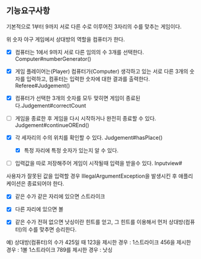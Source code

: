 
## 기능요구사항 
기본적으로 1부터 9까지 서로 다른 수로 이루어진 3자리의 수를 맞추는 게임이다.

위 숫자 야구 게임에서 상대방의 역할을 컴퓨터가 한다. 
- [X] 컴퓨터는 1에서 9까지 서로 다른 임의의 수 3개를 선택한다. Computer#numberGenerator()
- [X] 게임 플레이어는(Player) 컴퓨터가(Computer) 생각하고 있는 서로 다른 3개의 숫자를 입력하고, 
   컴퓨터는 입력한 숫자에 대한 결과를 출력한다. Referee#Judgement()
- [X] 컴퓨터가 선택한 3개의 숫자를 모두 맞히면 게임이 종료된다.Judgement#correctCount
- [ ] 게임을 종료한 후 게임을 다시 시작하거나 완전히 종료할 수 있다. Judgement#continueOREnd()
- [X] 각 세자리의 수의 위치를 확인할 수 있다.  Judgement#hasPlace()
  - [X] 특정 자리에 특정 숫자가 있는지 알 수 있다. 
- [ ] 입력값을 따로 저장해주어 게임이 시작될때 입력을 받을수 있다. Inputview#


사용자가 잘못된 값을 입력할 경우 IllegalArgumentException을 발생시킨 후 애플리케이션은 종료되어야 한다.
- [X] 같은 수가 같은 자리에 있으면 스트라이크
- [X] 다른 자리에 있으면 볼
- [X] 같은 수가 전혀 없으면 낫싱이란 힌트를 얻고, 그 힌트를 이용해서 먼저 상대방(컴퓨터)의 수를 맞추면 승리한다.


예) 상대방(컴퓨터)의 수가 425일 때
123을 제시한 경우 : 1스트라이크
456을 제시한 경우 : 1볼 1스트라이크
789를 제시한 경우 : 낫싱
